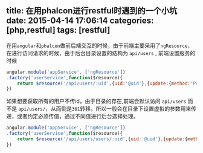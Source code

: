 title: 在用phalcon进行restful时遇到的一个小坑
date: 2015-04-14 17:06:14
categories: [php,restful]
tags: [restful]
---
在用`angular`和`phalcon`做前后端交互的时候，由于前端主要采用了`ngResource`，在进行访问请求的时候，由于后台目录设置的结构为 `api/users` ,
前端设置服务的时候
```js
angular.module('appService', ['ngResource'])
.factory('userService',function($resource){
	return $resource('/api/users/:uid',{uid:'@uid'},{update:{method:'PUT'}});
})

```
如果想要获取所有的用户不传id，由于目录的存在,前端会默认访问 `api/users` 而不是 `api/users/`，从而倒是`301`转移。所以一般会在目录下设置虚拟的参数用来传递，或者约定必须传值，通过不同值进行后台选择处理。

```js
angular.module('appService', ['ngResource'])
.factory('userService',function($resource){
	return $resource('/api/users/users/:uid',{uid:'@uid'},{update:{method:'PUT'}});
})

```
